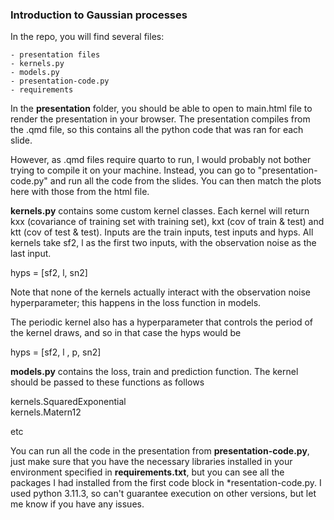 ### Introduction to Gaussian processes 

In the repo, you will find several files:

    - presentation files 
    - kernels.py
    - models.py
    - presentation-code.py
    - requirements

In the **presentation** folder, you should be able to open to main.html file to render the presentation in your browser. The presentation compiles from the .qmd file, so this contains all the python code that was ran for each slide. 

However, as .qmd files require quarto to run, I would probably not bother trying to compile it on your machine. Instead, you can go to "presentation-code.py" and run all the code from the slides. You can then match the plots here with those from the html file. 

**kernels.py** contains some custom kernel classes. Each kernel will return kxx (covariance of training set with training set), kxt (cov of train & test) and ktt (cov of test & test). Inputs are the train inputs, test inputs and hyps. All kernels take sf2, l as the first two inputs, with the observation noise as the last input. 

hyps = [sf2, l, sn2] 

Note that none of the kernels actually interact with the observation noise hyperparameter; this happens in the loss function in models.

The periodic kernel also has a hyperparameter that controls the period of the kernel draws, and so in that case the hyps would be 

hyps = [sf2, l , p, sn2]

**models.py** contains the loss, train and prediction function. The kernel should be passed to these functions as follows

kernels.SquaredExponential
</br>
kernels.Matern12

etc

You can run all the code in the presentation from **presentation-code.py**, just make sure that you have the necessary libraries installed in your environment specified in **requirements.txt**, but you can see all the packages I had installed from the first code block in *resentation-code.py. I used python 3.11.3, so can't guarantee execution on other versions, but let me know if you have any issues.  
